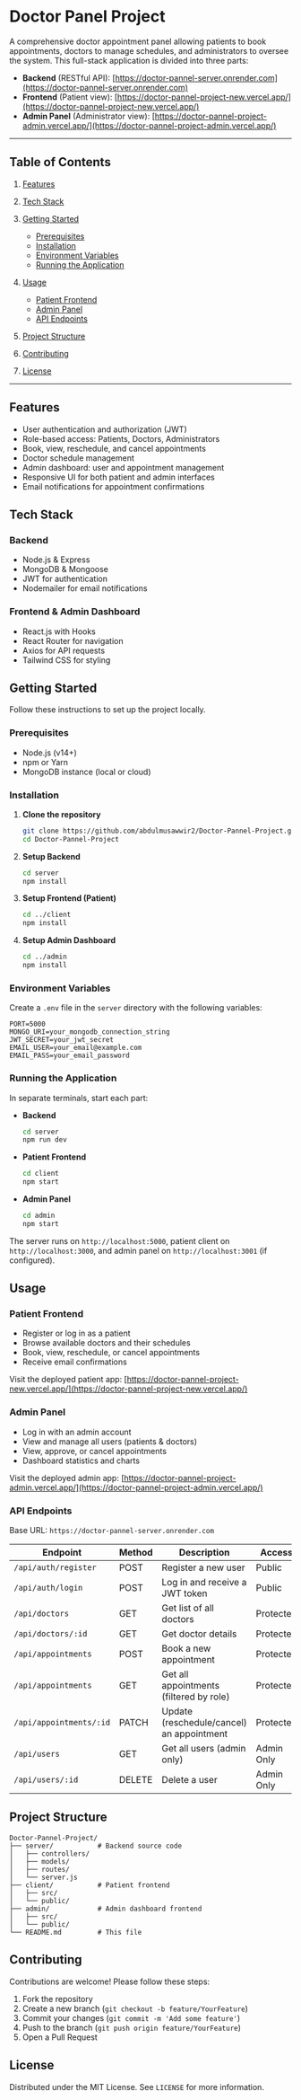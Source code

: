 # Doctor Panel Project

A comprehensive doctor appointment panel allowing patients to book appointments, doctors to manage schedules, and administrators to oversee the system. This full-stack application is divided into three parts:

* **Backend** (RESTful API):  [https://doctor-pannel-server.onrender.com](https://doctor-pannel-server.onrender.com)
* **Frontend** (Patient view): [https://doctor-pannel-project-new.vercel.app/](https://doctor-pannel-project-new.vercel.app/)
* **Admin Panel** (Administrator view): [https://doctor-pannel-project-admin.vercel.app/](https://doctor-pannel-project-admin.vercel.app/)

---

## Table of Contents

1. [Features](#features)
2. [Tech Stack](#tech-stack)
3. [Getting Started](#getting-started)

   * [Prerequisites](#prerequisites)
   * [Installation](#installation)
   * [Environment Variables](#environment-variables)
   * [Running the Application](#running-the-application)
4. [Usage](#usage)

   * [Patient Frontend](#patient-frontend)
   * [Admin Panel](#admin-panel)
   * [API Endpoints](#api-endpoints)
5. [Project Structure](#project-structure)
6. [Contributing](#contributing)
7. [License](#license)

---

## Features

* User authentication and authorization (JWT)
* Role-based access: Patients, Doctors, Administrators
* Book, view, reschedule, and cancel appointments
* Doctor schedule management
* Admin dashboard: user and appointment management
* Responsive UI for both patient and admin interfaces
* Email notifications for appointment confirmations

## Tech Stack

### Backend

* Node.js & Express
* MongoDB & Mongoose
* JWT for authentication
* Nodemailer for email notifications

### Frontend & Admin Dashboard

* React.js with Hooks
* React Router for navigation
* Axios for API requests
* Tailwind CSS for styling

## Getting Started

Follow these instructions to set up the project locally.

### Prerequisites

* Node.js (v14+)
* npm or Yarn
* MongoDB instance (local or cloud)

### Installation

1. **Clone the repository**

   ```bash
   git clone https://github.com/abdulmusawwir2/Doctor-Pannel-Project.git
   cd Doctor-Pannel-Project
   ```

2. **Setup Backend**

   ```bash
   cd server
   npm install
   ```

3. **Setup Frontend (Patient)**

   ```bash
   cd ../client
   npm install
   ```

4. **Setup Admin Dashboard**

   ```bash
   cd ../admin
   npm install
   ```

### Environment Variables

Create a `.env` file in the `server` directory with the following variables:

```env
PORT=5000
MONGO_URI=your_mongodb_connection_string
JWT_SECRET=your_jwt_secret
EMAIL_USER=your_email@example.com
EMAIL_PASS=your_email_password
```

### Running the Application

In separate terminals, start each part:

* **Backend**

  ```bash
  cd server
  npm run dev
  ```

* **Patient Frontend**

  ```bash
  cd client
  npm start
  ```

* **Admin Panel**

  ```bash
  cd admin
  npm start
  ```

The server runs on `http://localhost:5000`, patient client on `http://localhost:3000`, and admin panel on `http://localhost:3001` (if configured).

## Usage

### Patient Frontend

* Register or log in as a patient
* Browse available doctors and their schedules
* Book, view, reschedule, or cancel appointments
* Receive email confirmations

Visit the deployed patient app: [https://doctor-pannel-project-new.vercel.app/](https://doctor-pannel-project-new.vercel.app/)

### Admin Panel

* Log in with an admin account
* View and manage all users (patients & doctors)
* View, approve, or cancel appointments
* Dashboard statistics and charts

Visit the deployed admin app: [https://doctor-pannel-project-admin.vercel.app/](https://doctor-pannel-project-admin.vercel.app/)

### API Endpoints

Base URL: `https://doctor-pannel-server.onrender.com`

| Endpoint                | Method | Description                               | Access     |
| ----------------------- | ------ | ----------------------------------------- | ---------- |
| `/api/auth/register`    | POST   | Register a new user                       | Public     |
| `/api/auth/login`       | POST   | Log in and receive a JWT token            | Public     |
| `/api/doctors`          | GET    | Get list of all doctors                   | Protected  |
| `/api/doctors/:id`      | GET    | Get doctor details                        | Protected  |
| `/api/appointments`     | POST   | Book a new appointment                    | Protected  |
| `/api/appointments`     | GET    | Get all appointments (filtered by role)   | Protected  |
| `/api/appointments/:id` | PATCH  | Update (reschedule/cancel) an appointment | Protected  |
| `/api/users`            | GET    | Get all users (admin only)                | Admin Only |
| `/api/users/:id`        | DELETE | Delete a user                             | Admin Only |

## Project Structure

```
Doctor-Pannel-Project/
├── server/           # Backend source code
│   ├── controllers/
│   ├── models/
│   ├── routes/
│   └── server.js
├── client/           # Patient frontend
│   ├── src/
│   └── public/
├── admin/            # Admin dashboard frontend
│   ├── src/
│   └── public/
└── README.md         # This file
```

## Contributing

Contributions are welcome! Please follow these steps:

1. Fork the repository
2. Create a new branch (`git checkout -b feature/YourFeature`)
3. Commit your changes (`git commit -m 'Add some feature'`)
4. Push to the branch (`git push origin feature/YourFeature`)
5. Open a Pull Request

## License

Distributed under the MIT License. See `LICENSE` for more information.


